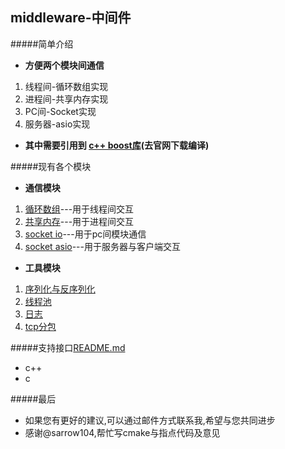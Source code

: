 middleware-中间件
------------------------

#####简单介绍
* **方便两个模块间通信**
1. 线程间-循环数组实现
2. 进程间-共享内存实现
3. PC间-Socket实现
4. 服务器-asio实现

* **其中需要引用到 [c++ boost库](http://www.boost.org/)(去官网下载编译)**


#####现有各个模块
* **通信模块**
1. [循环数组](https://github.com/NingLeixueR/middleware/tree/master/src/middleware_base/loop_array)---用于线程间交互
2. [共享内存](https://github.com/NingLeixueR/middleware/tree/master/src/middleware_base/shared_memory)---用于进程间交互
3. [socket io](https://github.com/NingLeixueR/middleware/blob/master/src/middleware_base/socket_io)---用于pc间模块通信
4. [socket asio](https://github.com/NingLeixueR/middleware/blob/master/src/middleware_base/socket_asio)---用于服务器与客户端交互

* **工具模块**
1. [序列化与反序列化](https://github.com/NingLeixueR/middleware/tree/master/src/tools/serializecpp)
2. [线程池](https://github.com/NingLeixueR/middleware/tree/master/src/tools/threadpool)
3. [日志](https://github.com/NingLeixueR/middleware/tree/master/src/tools/logsys)
4. [tcp分包](https://github.com/NingLeixueR/middleware/tree/master/src/tools/segmentation_pack)

#####支持接口[README.md](https://github.com/NingLeixueR/middleware/tree/master/src/middleware_base)
* c++
* c



#####最后
* 如果您有更好的建议,可以通过邮件方式联系我,希望与您共同进步
* 感谢@sarrow104,帮忙写cmake与指点代码及意见
